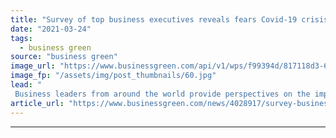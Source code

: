 ```yaml
---
title: "Survey of top business executives reveals fears Covid-19 crisis could stall corporate climate action"
date: "2021-03-24"
tags: 
  - business green
source: "business green"
image_url: "https://www.businessgreen.com/api/v1/wps/f99394d/817118d3-6e50-4797-a47f-a9538018819c/7/iw-climate-change-001-185x114.jpg"
image_fp: "/assets/img/post_thumbnails/60.jpg"
lead: "
 Business leaders from around the world provide perspectives on the impact economic downturn could have on corporate sustainability efforts in major Deloitte poll ..."
article_url: "https://www.businessgreen.com/news/4028917/survey-business-executives-reveals-fears-covid-19-crisis-stall-corporate-climate-action"
---
```


---
